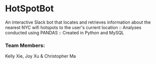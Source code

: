 # HotSpotBot
An interactive Slack bot that locates and retrieves information about the nearest NYC wifi hotspots to the user's current location :: Analyses conducted using PANDAS :: Created in Python and MySQL

### Team Members: 
Kelly Xie, Joy Xu & Christopher Ma 
